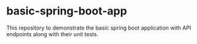 # basic-spring-boot-app
This repository to demonstrate the basic spring boot application with API endpoints along with their unit tests.
